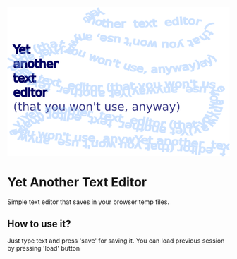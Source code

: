 ![cover](./src/assets/img/textEditGfx.png)

# Yet Another Text Editor 

Simple text editor that saves in your browser temp files.

## How to use it?

Just type text and press 'save' for saving it. You can load previous session by pressing 'load' button



